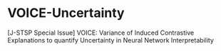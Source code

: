 # VOICE-Uncertainty
[J-STSP Special Issue] VOICE: Variance of Induced Contrastive Explanations to quantify Uncertainty in Neural Network Interpretability
